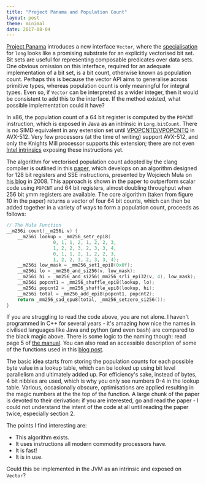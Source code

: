 ```yaml
---
title: "Project Panama and Population Count"
layout: post
theme: minimal
date: 2017-08-04
---
```


<a href="http://openjdk.java.net/projects/panama/" target="_blank" rel="noopener">Project Panama</a> introduces a new interface `Vector`, where the <a href="http://hg.openjdk.java.net/panama/panama/jdk/file/776788a90cf3/test/panama/vector-draft-spec/src/main/java/com/oracle/vector/Long256Vector.java" target="_blank" rel="noopener">specialisation</a> for `long` looks like a promising substrate for an explicitly vectorised bit set. Bit sets are useful for representing composable predicates over data sets. One obvious omission on this interface, required for an adequate implementation of a bit set, is a bit count, otherwise known as population count. Perhaps this is because the vector API aims to generalise across primitive types, whereas population count is only meaningful for integral types. Even so, if `Vector` can be interpreted as a wider integer, then it would be consistent to add this to the interface. If the method existed, what possible implementation could it have?

In x86, the population count of a 64 bit register is computed by the `POPCNT` instruction, which is exposed in Java as an intrinsic in `Long.bitCount`. There is no SIMD equivalent in any extension set until <a href="https://en.wikipedia.org/wiki/AVX-512#New_instructions_in_AVX-512_VPOPCNTDQ" target="_blank" rel="noopener">VPOPCNTD/VPOPCNTQ</a> in AVX-512. Very few processors (at the time of writing) support AVX-512, and only the Knights Mill processor supports this extension; there are not even <a href="https://software.intel.com/sites/landingpage/IntrinsicsGuide/#expand=3228&amp;techs=AVX_512" target="_blank" rel="noopener">Intel intrinsics</a> exposing these instructions yet.

The algorithm for vectorised population count adopted by the clang compiler is outlined in this <a href="https://arxiv.org/pdf/1611.07612.pdf" target="_blank" rel="noopener">paper</a>, which develops on an algorithm designed for 128 bit registers and SSE instructions, presented by Wojciech Muła on <a href="http://0x80.pl/articles/sse-popcount.html" target="_blank" rel="noopener">his blog</a> in 2008. This approach is shown in the paper to outperform scalar code using `POPCNT` and 64 bit registers, almost doubling throughput when 256 bit ymm registers are available. The core algorithm (taken from figure 10 in the paper) returns a vector of four 64 bit counts, which can then be added together in a variety of ways to form a population count, proceeds as follows:

```c
// The Muła Function
__m256i count(__m256i v) {
    __m256i lookup = _mm256_setr_epi8(
                 0, 1, 1, 2, 1, 2, 2, 3, 
                 1, 2, 2, 3, 2, 3, 3, 4,
                 0, 1, 1, 2, 1, 2, 2, 3,
                 1, 2, 2, 3, 2, 3, 3, 4);
    __m256i low_mask = _mm256_set1_epi8(0x0f);
    __m256i lo = _mm256_and_si256(v, low_mask);
    __m256i hi = _mm256_and_si256(_mm256_srli_epi32(v, 4), low_mask);
    __m256i popcnt1 = _mm256_shuffle_epi8(lookup, lo);
    __m256i popcnt2 = _mm256_shuffle_epi8(lookup, hi);
    __m256i total = _mm256_add_epi8(popcnt1, popcnt2);
    return _mm256_sad_epu8(total, _mm256_setzero_si256());
}
```

If you are struggling to read the code above, you are not alone. I haven't programmed in C++ for several years - it's amazing how nice the names in civilised languages like Java and python (and even bash) are compared to the black magic above. There is some logic to the naming though: read page 5 of <a href="https://software.intel.com/sites/default/files/a6/22/18072-347603.pdf" target="_blank" rel="noopener">the manual</a>. You can also read an accessible description of some of the functions used in this <a href="https://www.codeproject.com/Articles/874396/Crunching-Numbers-with-AVX-and-AVX" target="_blank" rel="noopener">blog post</a>.

The basic idea starts from storing the population counts for each possible byte value in a lookup table, which can be looked up using bit level parallelism and ultimately added up. For efficiency's sake, instead of bytes, 4 bit nibbles are used, which is why you only see numbers 0-4 in the lookup table. Various, occasionally obscure, optimisations are applied resulting in the magic numbers at the the top of the function. A large chunk of the paper is devoted to their derivation: if you are interested, go and read the paper - I could not understand the intent of the code at all until reading the paper twice, especially section 2.

The points I find interesting are:

* This algorithm exists.
* It uses instructions all modern commodity processors have.
* It is fast!
* It is in use.

Could this be implemented in the JVM as an intrinsic and exposed on `Vector`?
